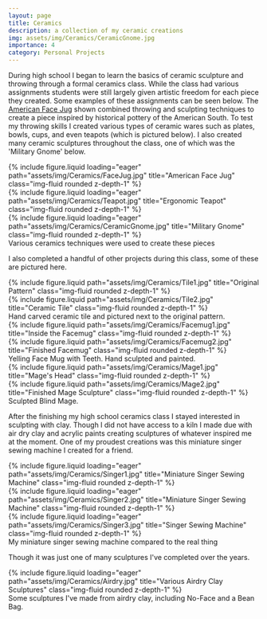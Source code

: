 ```yaml
---
layout: page
title: Ceramics
description: a collection of my ceramic creations
img: assets/img/Ceramics/CeramicGnome.jpg
importance: 4
category: Personal Projects
---
```


During high school I began to learn the basics of ceramic sculpture and throwing through a formal ceramics class. While the class had various assignments students were still largely given artistic freedom for each piece they created. Some examples of these assignments can be seen below. The <a href='https://www.si.edu/spotlight/american-face-vessels'>American Face Jug</a> shown combined throwing and sculpting techniques to create a piece inspired by historical pottery of the American South. To test my throwing skills I created various types of ceramic wares such as plates, bowls, cups, and even teapots (which is pictured below). I also created many ceramic sculptures throughout the class, one of which was the 'Military Gnome' below.

<div class="row">
    <div class="col-sm mt-3 mt-md-0">
        {% include figure.liquid loading="eager" path="assets/img/Ceramics/FaceJug.jpg" title="American Face Jug" class="img-fluid rounded z-depth-1" %}
    </div>
    <div class="col-sm mt-3 mt-md-0">
        {% include figure.liquid loading="eager" path="assets/img/Ceramics/Teapot.jpg" title="Ergonomic Teapot" class="img-fluid rounded z-depth-1" %}
    </div>
    <div class="col-sm mt-3 mt-md-0">
        {% include figure.liquid loading="eager" path="assets/img/Ceramics/CeramicGnome.jpg" title="Military Gnome" class="img-fluid rounded z-depth-1" %}
    </div>
</div>
<div class="caption">
    Various ceramics techniques were used to create these pieces
</div>



I also completed a handful of other projects during this class, some of these are pictured here.

<div class="row justify-content-sm-center">
    <div class="col-sm-4 mt-3 mt-md-0">
        {% include figure.liquid path="assets/img/Ceramics/Tile1.jpg" title="Original Pattern" class="img-fluid rounded z-depth-1" %}
    </div>
    <div class="col-sm-4 mt-3 mt-md-0">
        {% include figure.liquid path="assets/img/Ceramics/Tile2.jpg" title="Ceramic Tile" class="img-fluid rounded z-depth-1" %}
    </div>
</div>
<div class="caption">
    Hand carved ceramic tile and pictured next to the original pattern.
</div>

<div class="row justify-content-sm-center">
    <div class="col-sm-4 mt-3 mt-md-0">
        {% include figure.liquid path="assets/img/Ceramics/Facemug1.jpg" title="Inside the Facemug" class="img-fluid rounded z-depth-1" %}
    </div>
    <div class="col-sm-4 mt-3 mt-md-0">
        {% include figure.liquid path="assets/img/Ceramics/Facemug2.jpg" title="Finished Facemug" class="img-fluid rounded z-depth-1" %}
    </div>
</div>
<div class="caption">
    Yelling Face Mug with Teeth. Hand sculpted and painted.
</div>

<div class="row justify-content-sm-center">
    <div class="col-sm-4 mt-3 mt-md-0">
        {% include figure.liquid path="assets/img/Ceramics/Mage1.jpg" title="Mage's Head" class="img-fluid rounded z-depth-1" %}
    </div>
    <div class="col-sm-4 mt-3 mt-md-0">
        {% include figure.liquid path="assets/img/Ceramics/Mage2.jpg" title="Finished Mage Sculpture" class="img-fluid rounded z-depth-1" %}
    </div>
</div>
<div class="caption">
    Sculpted Blind Mage.
</div>

After the finishing my high school ceramics class I stayed interested in sculpting with clay. Though I did not have access to a kiln I made due with air dry clay and acrylic paints creating sculptures of whatever inspired me at the moment. One of my proudest creations was this miniature singer sewing machine I created for a friend.

<div class="row">
    <div class="col-sm mt-3 mt-md-0">
        {% include figure.liquid loading="eager" path="assets/img/Ceramics/Singer1.jpg" title="Miniature Singer Sewing Machine" class="img-fluid rounded z-depth-1" %}
    </div>
    <div class="col-sm mt-3 mt-md-0">
        {% include figure.liquid loading="eager" path="assets/img/Ceramics/Singer2.jpg" title="Miniature Singer Sewing Machine" class="img-fluid rounded z-depth-1" %}
    </div>
    <div class="col-sm mt-3 mt-md-0">
        {% include figure.liquid loading="eager" path="assets/img/Ceramics/Singer3.jpg" title="Singer Sewing Machine" class="img-fluid rounded z-depth-1" %}
    </div>
</div>
<div class="caption">
    My miniature singer sewing machine compared to the real thing
</div>

Though it was just one of many sculptures I've completed over the years.

<div class="row">
    <div class="col-sm mt-3 mt-md-0">
        {% include figure.liquid loading="eager" path="assets/img/Ceramics/Airdry.jpg" title="Various Airdry Clay Sculptures" class="img-fluid rounded z-depth-1" %}
    </div>
</div>
<div class="caption">
    Some sculptures I've made from airdry clay, including No-Face and a Bean Bag.
</div>
